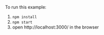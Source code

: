 To run this example:

1. `npm install`
2. `npm start`
3. open http://localhost:3000/ in the browser


